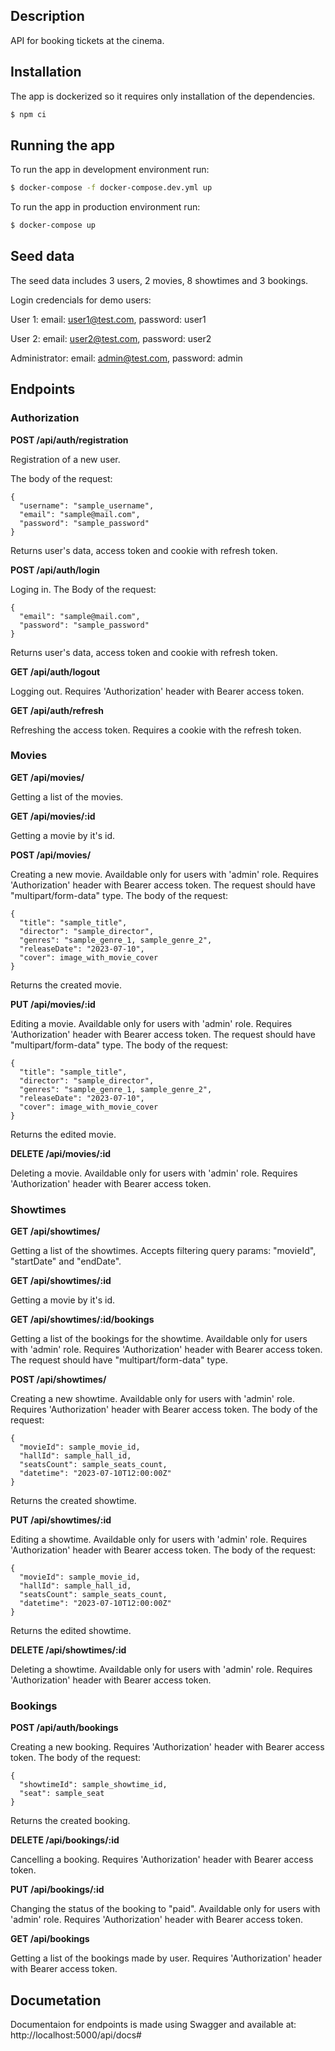 ## Description

API for booking tickets at the cinema.

## Installation

The app is dockerized so it requires only installation of the dependencies.

```bash
$ npm ci
```

## Running the app

To run the app in development environment run:

```bash
$ docker-compose -f docker-compose.dev.yml up
```

To run the app in production environment run:

```bash
$ docker-compose up
```

## Seed data

The seed data includes 3 users, 2 movies, 8 showtimes and 3 bookings.

Login credencials for demo users:

User 1:
email: user1@test.com,
password: user1

User 2:
email: user2@test.com,
password: user2

Administrator:
email: admin@test.com,
password: admin

## Endpoints

### Authorization

**POST /api/auth/registration** 

Registration of a new user.

The body of the request:

```
{
  "username": "sample_username",
  "email": "sample@mail.com",
  "password": "sample_password"
}
```
Returns user's data, access token and cookie with refresh token.

**POST /api/auth/login** 

Loging in. 
The Body of the request:

```
{
  "email": "sample@mail.com",
  "password": "sample_password"
}
```
Returns user's data, access token and cookie with refresh token.

**GET /api/auth/logout** 

Logging out.
Requires 'Authorization' header with Bearer access token.

**GET /api/auth/refresh** 

Refreshing the access token.
Requires a cookie with the refresh token.

### Movies

**GET /api/movies/** 

Getting a list of the movies.

**GET /api/movies/:id** 

Getting a movie by it's id.

**POST /api/movies/** 

Creating a new movie. Availdable only for users with 'admin' role.
Requires 'Authorization' header with Bearer access token.
The request should have "multipart/form-data" type.
The body of the request:

```
{
  "title": "sample_title",
  "director": "sample_director",
  "genres": "sample_genre_1, sample_genre_2",
  "releaseDate": "2023-07-10",
  "cover": image_with_movie_cover
}
```
Returns the created movie.

**PUT /api/movies/:id** 

Editing a movie. Availdable only for users with 'admin' role.
Requires 'Authorization' header with Bearer access token.
The request should have "multipart/form-data" type.
The body of the request:

```
{
  "title": "sample_title",
  "director": "sample_director",
  "genres": "sample_genre_1, sample_genre_2",
  "releaseDate": "2023-07-10",
  "cover": image_with_movie_cover
}
```
Returns the edited movie.

**DELETE /api/movies/:id** 

Deleting a movie. Availdable only for users with 'admin' role.
Requires 'Authorization' header with Bearer access token.

### Showtimes

**GET /api/showtimes/** 

Getting a list of the showtimes. Accepts filtering query params: "movieId", "startDate" and "endDate".

**GET /api/showtimes/:id** 

Getting a movie by it's id.

**GET /api/showtimes/:id/bookings** 

Getting a list of the bookings for the showtime. Availdable only for users with 'admin' role.
Requires 'Authorization' header with Bearer access token.
The request should have "multipart/form-data" type.

**POST /api/showtimes/** 

Creating a new showtime. Availdable only for users with 'admin' role.
Requires 'Authorization' header with Bearer access token.
The body of the request:

```
{
  "movieId": sample_movie_id,
  "hallId": sample_hall_id,
  "seatsCount": sample_seats_count,
  "datetime": "2023-07-10T12:00:00Z"
}
```
Returns the created showtime.

**PUT /api/showtimes/:id** 

Editing a showtime. Availdable only for users with 'admin' role.
Requires 'Authorization' header with Bearer access token.
The body of the request:

```
{
  "movieId": sample_movie_id,
  "hallId": sample_hall_id,
  "seatsCount": sample_seats_count,
  "datetime": "2023-07-10T12:00:00Z"
}
```
Returns the edited showtime.

**DELETE /api/showtimes/:id** 

Deleting a showtime. Availdable only for users with 'admin' role.
Requires 'Authorization' header with Bearer access token.

### Bookings

**POST /api/auth/bookings** 

Creating a new booking.
Requires 'Authorization' header with Bearer access token.
The body of the request:

```
{
  "showtimeId": sample_showtime_id,
  "seat": sample_seat
}
```
Returns the created booking.

**DELETE /api/bookings/:id** 

Cancelling a booking.
Requires 'Authorization' header with Bearer access token.

**PUT /api/bookings/:id** 

Changing the status of the booking to "paid". Availdable only for users with 'admin' role.
Requires 'Authorization' header with Bearer access token.

**GET /api/bookings** 

Getting a list of the bookings made by user.
Requires 'Authorization' header with Bearer access token.

## Documetation

Documentaion for endpoints is made using Swagger and available at: http://localhost:5000/api/docs#
